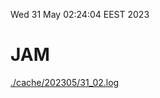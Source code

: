 Wed 31 May 02:24:04 EEST 2023
# JAM
<a href='./cache/202305/31_02.log'>./cache/202305/31_02.log</a>
